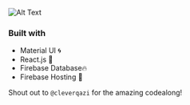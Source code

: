 ![Alt Text](https://media.giphy.com/media/giv1gBtLocuRtz8vmQ/giphy.gif)

### Built with
- Material UI 🌀
- React.js  🚙
- Firebase Database🔥
- Firebase Hosting 🚒


Shout out to `@cleverqazi` for the amazing codealong!
